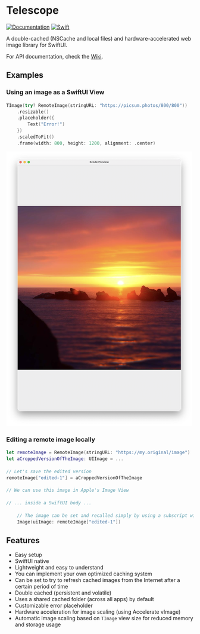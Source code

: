 # Telescope

[![Documentation](https://github.com/persello/telescope/actions/workflows/documentation.yml/badge.svg)](https://github.com/persello/telescope/actions/workflows/documentation.yml) [![Swift](https://github.com/persello/telescope/actions/workflows/swift.yml/badge.svg)](https://github.com/persello/telescope/actions/workflows/swift.yml)

A double-cached (NSCache and local files) and hardware-accelerated web image library for SwiftUI.

For API documentation, check the [Wiki](https://github.com/persello/telescope/wiki).

## Examples

### Using an image as a SwiftUI View

```Swift
TImage(try? RemoteImage(stringURL: "https://picsum.photos/800/800"))
    .resizable()
    .placeholder({
        Text("Error!")
    })
    .scaledToFit()
    .frame(width: 800, height: 1200, alignment: .center)
```

![Preview Screenshot 1](Resources/ss1.png)

### Editing a remote image locally

```Swift
let remoteImage = RemoteImage(stringURL: "https://my.original/image")
let aCroppedVersionOfTheImage: UIImage = ...

// Let's save the edited version
remoteImage["edited-1"] = aCroppedVersionOfTheImage

// We can use this image in Apple's Image View

// ... inside a SwiftUI body ...

    // The image can be set and recalled simply by using a subscript with a tag name
    Image(uiImage: remoteImage["edited-1"])
```

## Features

- Easy setup
- SwiftUI native
- Lightweight and easy to understand
- You can implement your own optimized caching system
- Can be set to try to refresh cached images from the Internet after a certain period of time
- Double cached (persistent and volatile)
- Uses a shared cached folder (across all apps) by default
- Customizable error placeholder
- Hardware acceleration for image scaling (using Accelerate vImage)
- Automatic image scaling based on `TImage` view size for reduced memory and storage usage
